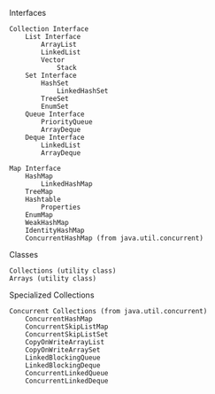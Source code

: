 
Interfaces

    Collection Interface
        List Interface
            ArrayList
            LinkedList
            Vector
                Stack
        Set Interface
            HashSet
                LinkedHashSet
            TreeSet
            EnumSet
        Queue Interface
            PriorityQueue
            ArrayDeque
        Deque Interface
            LinkedList
            ArrayDeque

    Map Interface
        HashMap
            LinkedHashMap
        TreeMap
        Hashtable
            Properties
        EnumMap
        WeakHashMap
        IdentityHashMap
        ConcurrentHashMap (from java.util.concurrent)

Classes

    Collections (utility class)
    Arrays (utility class)

Specialized Collections

    Concurrent Collections (from java.util.concurrent)
        ConcurrentHashMap
        ConcurrentSkipListMap
        ConcurrentSkipListSet
        CopyOnWriteArrayList
        CopyOnWriteArraySet
        LinkedBlockingQueue
        LinkedBlockingDeque
        ConcurrentLinkedQueue
        ConcurrentLinkedDeque
